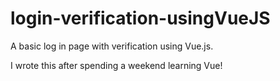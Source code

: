 # login-verification-usingVueJS

A basic log in page with verification using Vue.js.

I wrote this after spending a weekend learning Vue!
